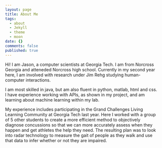 ```yaml
---
layout: page
title: About Me
tags:
  - about
  - Jekyll
  - theme
  - moon
date: {}
comments: false
published: true
---
```

    

Hi! I am Jason, a computer scientists at Georgia Tech. I am from Norcross Georgia and atteneded Norcross high school. Currently in my second year here, I am involved with research under Jim Rehg studying human-computer interactions.

I am most skilled in java, but am also fluent in python, matlab, html and css. I have experience working with APIs, as shown in my project, and am learning about machine learning within my lab. 

My experience includes participating in the Grand Challenges Living Learning Community at Georgia Tech last year. Here I worked with a group of 5 other students to create a more efficient method to objectively diagnose concussions so that we can more accurately assess when they happen and get athletes the help they need. The resulting plan was to look into radar technology to measure the gait of people as they walk and use that data to infer whether or not they are impaired.